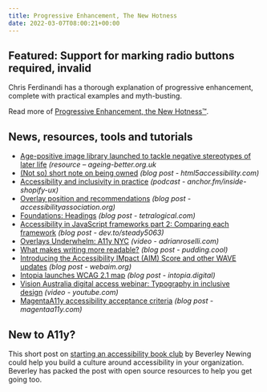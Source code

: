```yaml
---
title: Progressive Enhancement, The New Hotness
date: 2022-03-07T08:00:21+00:00
---
```


## Featured: Support for marking radio buttons required, invalid

Chris Ferdinandi has a thorough explanation of progressive enhancement, complete with practical examples and myth-busting.

Read more of [Progressive Enhancement, the New Hotness™](https://gomakethings.com/progressive-enhancement-the-new-hotness/).

## News, resources, tools and tutorials

- [Age-positive image library launched to tackle negative stereotypes of later life](https://ageing-better.org.uk/news/age-positive-image-library-launched) *(resource – ageing-better.org.uk*
- [(Not so) short note on being owned](https://html5accessibility.com/stuff/2022/02/28/not-so-short-note-on-being-owned/) _(blog post - html5accessibility.com)_
- [Accessibility and inclusivity in practice](https://anchor.fm/inside-shopify-ux/episodes/Accessibility-and-inclusivity-in-practice-e1eq8gg) *(podcast - anchor.fm/inside-shopify-ux)*
- [Overlay position and recommendations](https://www.accessibilityassociation.org/s/overlay-position-and-recommendations) *(blog post - accessibilityassociation.org)*
- [Foundations: Headings](https://tetralogical.com/blog/2022/02/28/headings/) *(blog post - tetralogical.com)*
- [Accessibility in JavaScript frameworks part 2: Comparing each framework](https://dev.to/steady5063/accessibility-in-javascript-frameworks-part-2-comparing-each-framework-41ch) *(blog post - dev.to/steady5063)*
- [Overlays Underwhelm: A11y NYC](https://adrianroselli.com/2022/03/overlays-underwhelm-a11y-nyc.html) *(video - adrianroselli.com)*
- [What makes writing more readable?](https://pudding.cool/2022/02/plain/) *(blog post - pudding.cool)*
- [Introducing the Accessibility IMpact (AIM) Score and other WAVE updates](https://webaim.org/blog/introducing-aim/) *(blog post - webaim.org)*
- [Intopia launches WCAG 2.1 map](https://intopia.digital/articles/intopia-launches-wcag-2-1-map/) *(blog post - intopia.digital)*
- [Vision Australia digital access webinar: Typography in inclusive design](https://www.youtube.com/watch?v=ha768Ih6J8M) *(video - youtube.com)*
- [MagentaA11y accessibility acceptance criteria](https://www.magentaa11y.com) *(blog post - magentaa11y.com)*

## New to A11y?

This short post on [starting an accessibility book club](https://accessibility.blog.gov.uk/2022/03/01/setting-up-an-accessibility-book-club/) by Beverley Newing could help you build a culture around accessibility in your organization. Beverley has packed the post with open source resources to help you get going too.
